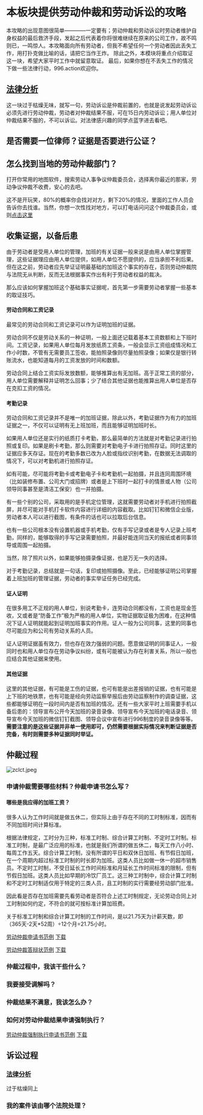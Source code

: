 # 本板块提供劳动仲裁和劳动诉讼的攻略
本攻略的出现意图很简单————一定要有；劳动仲裁和劳动诉讼时劳动者维护自身权益的最后救济手段，发起之后代表着你将很难继续在原来的公司工作，故不鸣则已，一鸣惊人。本攻略面向所有劳动者，但我不希望任何一个劳动者因此丢失工作，用打扑克做比喻的话，请把它当作王炸。
除此之外，本模块将重点介绍取证这一块，希望大家平时工作中就留意取证。
最后，如果你想在不丢失工作的情况下做一些法律行动，996.action欢迎你。
## [法律分析](Legal-analysis.md)
这一块过于枯燥无味，就写一句，劳动诉讼是仲裁前置的，也就是说发起劳动诉讼必须先进行劳动仲裁，劳动者对仲裁结果不服，可在15日内劳动诉讼；用人单位对仲裁结果不服的，不可以诉讼。对法律感兴趣的同学点蓝字进去看吧。
## 是否需要一位律师？证据是否要进行公证？
## 怎么找到当地的劳动仲裁部门？
打开你常用的地图软件，搜索劳动人事争议仲裁委员会，选择离你最近的那家，劳动争议仲裁不收费，安心的去吧。

这不是开玩笑，80%的概率你会找对对方，剩下20%的情况，里面的工作人员会告诉你去找谁。当然，你想一次性找对地方，可以打电话问问这个仲裁委员会，或则[点击这里](zcgx.md)

## 收集证据，以备后患
由于劳动者是受用人单位的管理，加班的有关证据一般来说是由用人单位掌握管理，这些证据理应由用人单位提供，如用人单位不愿提供的，应当承担不利后果。但在这之前，劳动者应先举证证明最基础的加班这个事实的存在，否则劳动仲裁院与法院无从判断，反而无法根据事实作出有利于劳动者权益的裁决。

那么应该如何掌握加班这个基础事实证据呢，首先第一步需要劳动者掌握一些基本的取证技巧。
#### 劳动合同和工资记录
最常见的劳动合同和工资记录可以作为证明加班的证据。

劳动合同不仅是劳动关系的一种证明，一般上面还记载着基本工资数额和上下班时间。工资记录，如果用人单位每月发放纸质工资条，一般会显示工资组成情况和工作小时数，不管有无需要员工签收，能拍照录像则尽量拍照录像；如果仅是银行转账流水，也能知道每月的工资发放的时间和数额。

劳动合同上结合工资实际发放数额，能够推算出有无加班。高于正常工资的部分，用人单位需要解释并证明怎么回事；少了结合其他证据也能推算出用人单位是否存在克扣工资的情况。
#### 考勤记录
劳动合同和工资记录并不是唯一的加班证据，除此以外，考勤证据作为有力的加班证据之一，不仅可以证明有无上班加班，而且能够证明加班时长。

如果用人单位还是实行的纸质打卡考勤，那么最简单的方法就是对考勤记录进行拍照或复印。如果是刷卡考勤，那么则需要对考勤电子卡进行拍照存证。同时这里的证据应多天存证。现在的考勤多数已改为人脸或指纹识别考勤，在数据无法调取的情况下，可以对考勤机进行拍照存证。

如有可能，尽可能将考勤卡或考勤电子卡和考勤机一起拍摄，并且连同周围环境（比如装修布置、公司大门或招牌）或者是上下班时一起打卡的情景或人物（公司领导同事甚至是清洁工保安）也一并拍摄。

有一些个别的公司，采取用的是手机定位管理，这就需要劳动者对手机进行拍照截屏，并尽可能对手机打卡软件内容进行详细的内容截取。比如钉钉和微信企业版，劳动者本人可以进行截图，有条件的话也可以拉取后台信息。

也有一些公司根本没有设置机器或手机考勤，仅有手写记录或者是专人记录上班考勤，同样的，能够取得的手写记录需要拍照，并最好能连同当天的报纸或者同事领导或周围一起拍摄。

当然，除了照片以外，如果能够拍摄录像证据，也是万无一失的选择。

对于考勤记录，总结就是一句话，复印或拍照摄像。至此，已经能够证明公司掌握着上班加班的管理证据，劳动者的事实举证任务已经完成。
#### 证人证明
在很多用工不正规的用人单位，别说考勤卡，连劳动合同都没有，工资也是现金签收，又或者是“防备工作”极为严格的用人单位，实物证据取证极为困难，在这种情况下证人证明就能起到证明加班事实的作用。证人一般为公司同事，这里的同事也尽可能应为和公司有劳动关系的人员。

证人证明证据虽有效力，但也存在效力强弱的问题。愿意做证明的同事证人，一般同时也和用人单位存在劳动争议纠纷，或有可能被认为存在利害关系，所以一般也应结合其他证据来使用。
#### 其他证据
这里的其他证据，有可能是工伤的证据，也可有能是出差报销的证据，也有可能是上下班的地铁票，也有可能是经向劳动监察举报后由劳动监察制作的调查证据，这些都能够证明在一段时间内是否有加班的情况。还有一些大家平时上班需要手机以备后患的：领导宣布公开今天加班的录音录像、领导宣布今天加班的电话录音、领导宣布今天加班的微信钉钉截图、领导会议中宣布进行996制度的录音录像等等。
**需要注意的是这些证据并非单一使用即可，仍然需要根据实际情况来判断证据是否完备，有时则需要多种证据同时举证。**
## 仲裁过程
![zclct.jpeg]()
### 申请仲裁需要哪些材料？仲裁申请书怎么写？
#### 哪些是我应得的加班工资？
很多人认为工作时间就是做五休二，但实际上由于存在不同的工时制标准，因而有不同加班时间计算标准。

根据法律规定，工时分为三种，标准工时制、综合计算工时制、不定时工时制。标准工时制，是最广泛应用的标准，也就是我们所谓的做五休二，每天工作八小时、每周工作五天。综合计算工时制，没有所谓的平日和双休日加班、有节假日加班，在一个周期内超过标准工时制的时长即为加班。这类人员比如做一休一的超市销售员。不定时工时制，不受日延长工作时间标准和月延长工作时间标准的限制，但有节假日加班。这类人员比如早期的冷饮厂员工。这三种工时制中，综合计算工时制和不定时工时制适仅用于特定的三类人员，且工时制的实行需要经劳动部门批准。

因此看是否存在加班需要先看劳动者是否符合上述工时制规定，无论劳动合同上对工时制如何约定，不符合的就可按标准计算加班费。

关于标准工时制和综合计算工时制的工作时间，是以21.75天为计薪天数，即（365天-2天*52周）÷12个月=21.75小时。

[劳动仲裁申请书范例](sqs.md)  [下载](sqs.docx)

[劳动仲裁答辩状范例](dbz.md)  [下载](dbz.docx)
### 仲裁过程中，我该干些什么？
### 我要接受调解吗？
### 仲裁结果不满意，我该怎么办？
### 如何对劳动仲裁结果申请强制执行？
[劳动仲裁强制执行申请书范例](qzzx.md)  [下载](qzzx.docx)
## 诉讼过程
### [法律分析](Legal-analysis.md)
过于枯燥同上
### 我的案件该由哪个法院处理？
### 
